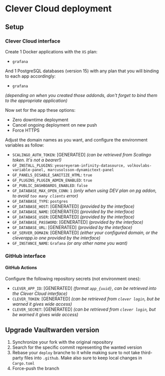# Clever Cloud deployment

## Setup

### Clever Cloud interface

Create 1 Docker applications with the `XS` plan:
* `grafana`

And 1 PostgreSQL databases (version 15) with any plan that you will binding to each app accordingly:
* `grafana`

_(depending on when you created those addonds, don't forget to bind them to the appropriate application)_

Now set for the app these options:
* Zero downtime deployment
* Cancel ongoing deployment on new push
* Force HTTPS

Adjust the domain names as you want, and configure the environment variables as follow:
* `SCALINGO_AUTH_TOKEN`: [GENERATED] _(can be retrieved from Scalingo token. It's not a bearer!)_
* `GF_INSTALL_PLUGINS`: `yesoreyeram-infinity-datasource, volkovlabs-variable-panel, marcusolsson-dynamictext-panel`
* `GF_PANELS_DISABLE_SANITIZE_HTML`: `true`
* `GF_PLUGINS_PLUGIN_ADMIN_ENABLED`: `true`
* `GF_PUBLIC_DASHBOARDS_ENABLED`: `false`
* `GF_DATABASE_MAX_OPEN_CONN`: `1` _(only when using DEV plan on pg addon, to avoid `too many clients` error)_
* `GF_DATABASE_TYPE`: `postgres`
* `GF_DATABASE_HOST`: [GENERATED] _(provided by the interface)_
* `GF_DATABASE_NAME`: [GENERATED] _(provided by the interface)_
* `GF_DATABASE_USER`: [GENERATED] _(provided by the interface)_
* `GF_DATABASE_PASSWORD`: [GENERATED] _(provided by the interface)_
* `GF_DATABASE_URL`: [GENERATED] _(provided by the interface)_
* `GF_SERVER_DOMAIN`: [GENERATED] _(either your configured domain, or the cleverapp.io one provided by the interface)_
* `GF_INSTANCE_NAME`: `Grafana` _(or any other name you want)_

### GitHub interface

#### GitHub Actions

Configure the following repository secrets (not environment ones):

- `CLEVER_APP_ID`: [GENERATED] _(format `app_{uuid}`, can be retrieved into the Clever Cloud interface)_
- `CLEVER_TOKEN`: [GENERATED] _(can be retrieved from `clever login`, but be warned it gives wide access)_
- `CLEVER_SECRET`: [GENERATED] _(can be retrieved from `clever login`, but be warned it gives wide access)_

## Upgrade Vaultwarden version

1. Synchronize your fork with the original repository
2. Search for the specific commit representing the wanted version
3. Rebase your `deploy` branche to it while making sure to not take third-party files into `.github`. Make also sure to keep local changes in `Cargo.toml`
4. Force-push the branch
